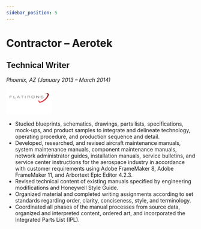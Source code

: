 ```yaml
---
sidebar_position: 5
---
```


# Contractor – Aerotek
## Technical Writer
_Phoenix, AZ (January 2013 – March 2014)_

![Flatirons](../img/flatirons.png)

- Studied blueprints, schematics, drawings, parts lists, specifications, mock-ups, and product samples to integrate and
delineate technology, operating procedure, and production sequence and detail.
- Developed, researched, and revised aircraft maintenance manuals, system maintenance manuals, component
maintenance manuals, network administrator guides, installation manuals, service bulletins, and service center
instructions for the aerospace industry in accordance with customer requirements using Adobe FrameMaker 8,
Adobe FrameMaker 11, and Arbortext Epic Editor 4.2.3.
- Revised technical content of existing manuals specified by engineering modifications and Honeywell Style Guide.
- Organized material and completed writing assignments according to set standards regarding order, clarity,
conciseness, style, and terminology.
- Coordinated all phases of the manual processes from source data, organized and interpreted content, ordered art,
and incorporated the Integrated Parts List (IPL).